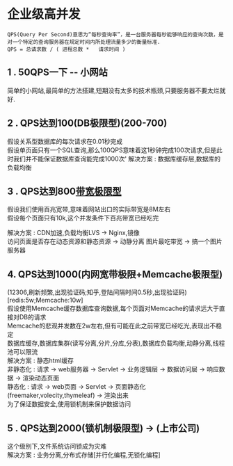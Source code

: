 # 企业级高并发

```
QPS(Query Per Second)意思为“每秒查询率”，是一台服务器每秒能够响应的查询次数，是对一个特定的查询服务器在规定时间内所处理流量多少的衡量标准.  
QPS = 总请求数 / ( 进程总数 *   请求时间 )
```

## 1 . 50QPS一下 -- 小网站

简单的小网站,最简单的方法搭建,短期没有太多的技术瓶颈,只要服务器不要太烂就好.

## 2 . QPS达到100(DB极限型)(200-700)

假设关系型数据库的每次请求在0.01秒完成  
假设单页面只有一个SQL查询,那么100QPS意味着这1秒钟完成100次请求,但是此时我们并不能保证数据库查询能完成1000次'
解决方案 : 数据库缓存层,数据库的负载均衡

## 3 . QPS达到800[带宽极限型](100M带宽)

假设我们使用百兆宽带,意味着网站出口的实际带宽是8M左右  
假设每个页面只有10k,这个并发条件下百兆带宽已经吃完  

解决方案 : CDN加速,负载均衡LVS -> Nginx,镜像  
访问页面是否存在动态资源和静态资源 -> 动静分离
                    图片最吃带宽 -> 搞一个图片服务器

## 4. QPS达到1000(内网宽带极限+Memcache极限型)

(12306,刷新频繁,出现验证码;知乎,登陆间隔时间0.5秒,出现验证码)
[redis:5w;Memcache:10w]  
假设使用Memcache缓存数据库查询数据,每个页面对Memcache的请求远大于直接对DB的请求  
Memcache的悲观并发数在2w左右,但有可能在此之前带宽已经吃光,表现出不稳定  
数据库缓存,数据库集群(读写分离,分片,分库,分表),数据库负载均衡,动静分离,线程池可以限流  
解决方案 : 静态html缓存  
非静态化 : 请求 -> web服务器 -> Servlet -> 业务逻辑层 -> 数据访问层 -> 响应数据 -> 渲染动态页面  
静态化 : 请求 -> web页面 -> Servlet -> 页面静态化(freemaker,volecity,thymeleaf) -> 渲染出来  
为了保证数据安全,使用锁机制来保护数据访问

## 5 . QPS达到2000(锁机制极限型) -> (上市公司)

这个级别下,文件系统访问锁成为灾难  
解决方案 : 业务分离,分布式存储[并行化编程,无锁化编程]








